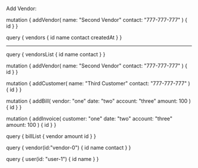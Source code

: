 Add Vendor:

mutation {
  addVendor(
    name: "Second Vendor"
    contact: "777-777-777"
  ) {
    id
  }
}

query {
  vendors {
    id
    name
    contact
    createdAt
  }
}


---------
query {
  vendorsList {
    id
    name
    contact
  }
}


mutation {
  addVendor(
    name: "Second Vendor"
    contact: "777-777-777"
  ) {
    id
  }
}

mutation {
  addCustomer(
    name: "Third Customer"
    contact: "777-777-777"
  ) {
    id
  }
}


  mutation {
  addBill(
    vendor: "one"
    date: "two"
    account: "three"
    amount: 100
  ) {
    id
  }
}

mutation {
  addInvoice(
    customer: "one"
    date: "two"
    account: "three"
    amount: 100
  ) {
    id
  }
}

query {
  billList {
    vendor
    amount
    id
    }
  }

query {
  vendor(id:"vendor-0")
  { id
    name
    contact
  }
}


query {
  user(id: "user-1") {
    id
    name
  }
}
